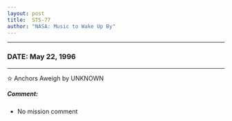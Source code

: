 ```yaml
---
layout: post
title:  STS-77
author: "NASA: Music to Wake Up By"
---
```


----
### DATE: May 22, 1996
----
✫ Anchors Aweigh by UNKNOWN

##### Comment:
* No mission comment
